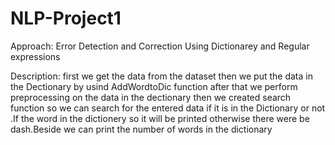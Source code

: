# NLP-Project1
Approach: Error Detection and Correction Using Dictionarey and Regular expressions

Description: first we get the data from the dataset then we put the data in the Dectionary by usind AddWordtoDic function after that we perform preprocessing on the data in the dectionary then we created search function so we can search for the entered data if it is in the Dictionary or not .If the word in the dictionery so it will be printed otherwise there were be dash.Beside we can print the number of words in the dictionary
